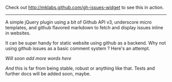 
Check out http://mklabs.github.com/gh-issues-widget to see this in
action.


---

A simple jQuery plugin using a bit of Github API v3, underscore micro
templates, and github flavored markdown to fetch and display issues
inline in websites.

It can be super handy for static website using github as a backend. Why
not using github issues as a basic comment system ? Here's an attempt.

*Will soon add more words here*

*And* this is far from being stable, robust or anything like that. Tests
and further docs will be added soon, maybe.

